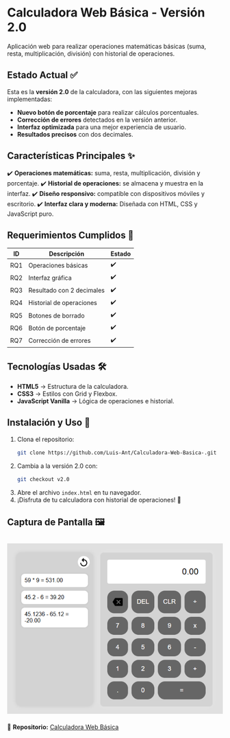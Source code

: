 # **Calculadora Web Básica - Versión 2.0**

Aplicación web para realizar operaciones matemáticas básicas (suma, resta, multiplicación, división) con historial de operaciones.

## **Estado Actual** ✅

Esta es la **versión 2.0** de la calculadora, con las siguientes mejoras implementadas:

- **Nuevo botón de porcentaje** para realizar cálculos porcentuales.
- **Corrección de errores** detectados en la versión anterior.
- **Interfaz optimizada** para una mejor experiencia de usuario.
- **Resultados precisos** con dos decimales.

## **Características Principales** ✨

✔️ **Operaciones matemáticas:** suma, resta, multiplicación, división y porcentaje.
✔️ **Historial de operaciones:** se almacena y muestra en la interfaz.
✔️ **Diseño responsivo:** compatible con dispositivos móviles y escritorio.
✔️ **Interfaz clara y moderna:** Diseñada con HTML, CSS y JavaScript puro.

## **Requerimientos Cumplidos** 📌

| ID  | Descripción               | Estado |
| --- | ------------------------- | ------ |
| RQ1 | Operaciones básicas       | ✔️     |
| RQ2 | Interfaz gráfica          | ✔️     |
| RQ3 | Resultado con 2 decimales | ✔️     |
| RQ4 | Historial de operaciones  | ✔️     |
| RQ5 | Botones de borrado        | ✔️     |
| RQ6 | Botón de porcentaje       | ✔️     |
| RQ7 | Corrección de errores     | ✔️     |

## **Tecnologías Usadas** 🛠️

- **HTML5** → Estructura de la calculadora.
- **CSS3** → Estilos con Grid y Flexbox.
- **JavaScript Vanilla** → Lógica de operaciones e historial.

## **Instalación y Uso** 🚀

1. Clona el repositorio:
   ```bash
   git clone https://github.com/Luis-Ant/Calculadora-Web-Basica-.git
   ```
2. Cambia a la versión 2.0 con:
   ```bash
   git checkout v2.0
   ```
3. Abre el archivo `index.html` en tu navegador.
4. ¡Disfruta de tu calculadora con historial de operaciones! 🎉

## **Captura de Pantalla** 🖼️

## ![alt text]({EC1E698D-F9E5-4E52-AE60-2FCE48276F57}.png)

📌 **Repositorio:** [Calculadora Web Básica](https://github.com/Luis-Ant/Calculadora-Web-Basica-)
